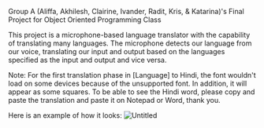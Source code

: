 Group A (Aliffa, Akhilesh, Clairine, Ivander, Radit, Kris, & Katarina)'s Final Project for Object Oriented Programming Class

This project is a microphone-based language translator with the capability of translating many languages. The microphone detects our language from our voice, translating our input and output based on the languages specified as the input and output and vice versa.

Note: For the first translation phase in [Language] to Hindi, the font wouldn't load on some devices because of the unsupported font. In addition, it will appear as some squares. To be able to see the Hindi word, please copy and paste the translation and paste it on Notepad or Word, thank you.

Here is an example of how it looks:
![Untitled](https://github.com/user-attachments/assets/1ad7b3a1-e65c-4af1-84be-95c18af7bc47)
